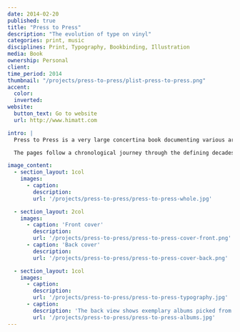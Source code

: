 ```yaml
---
date: 2014-02-20
published: true
title: "Press to Press"
description: "The evolution of type on vinyl"
categories: print, music
disciplines: Print, Typography, Bookbinding, Illustration
media: Book
ownership: Personal
client:
time_period: 2014
thumbnail: "/projects/press-to-press/plist-press-to-press.png"
accent:
  color:
  inverted:
website:
  button_text: Go to website
  url: http://www.himatt.com

intro: |
  Press to Press is a very large concertina book documenting various archetypal typographical styles associated with the subgenres of rock music, in respect to vinyl album covers.

  The pages follow a chronological journey through the defining decades of each genre, featuring hand crafted typography and lettering in a seamless stream, comparing influences and reasoning on the way. The book itself spans almost two metres when opened out, and fits into a seven inch sleeve.

image_content:
  - section_layout: 1col
    images:
      - caption:
        description:
        url: '/projects/press-to-press/press-to-press-whole.jpg'

  - section_layout: 2col
    images:
      - caption: 'Front cover'
        description:
        url: '/projects/press-to-press/press-to-press-cover-front.png'
      - caption: 'Back cover'
        description:
        url: '/projects/press-to-press/press-to-press-cover-back.png'

  - section_layout: 1col
    images:
      - caption:
        description:
        url: '/projects/press-to-press/press-to-press-typography.jpg'
      - caption:
        description: 'The back view shows exemplary albums picked from each decade'
        url: '/projects/press-to-press/press-to-press-albums.jpg'
---
```

